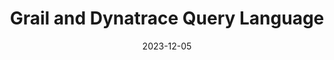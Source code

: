 ---
title: "Grail and Dynatrace Query Language"
date: 2023-12-05
tags: [""]
dbiblogtitle: grail-and-dynatrace-query-language
---